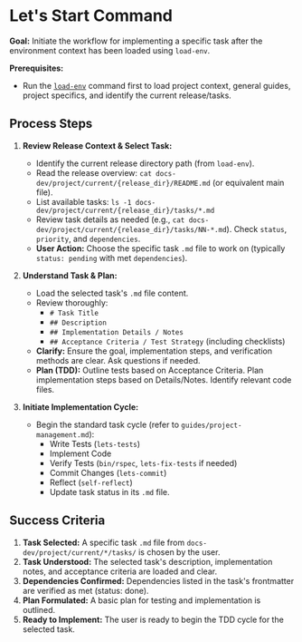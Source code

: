 # Let's Start Command

**Goal:** Initiate the workflow for implementing a specific task after the environment context has been loaded using `load-env`.

**Prerequisites:**
- Run the [`load-env`](./load-env.md) command first to load project context, general guides, project specifics, and identify the current release/tasks.

## Process Steps

1.  **Review Release Context & Select Task:**
    *   Identify the current release directory path (from `load-env`).
    *   Read the release overview: `cat docs-dev/project/current/{release_dir}/README.md` (or equivalent main file).
    *   List available tasks: `ls -1 docs-dev/project/current/{release_dir}/tasks/*.md`
    *   Review task details as needed (e.g., `cat docs-dev/project/current/{release_dir}/tasks/NN-*.md`). Check `status`, `priority`, and `dependencies`.
    *   **User Action:** Choose the specific task `.md` file to work on (typically `status: pending` with met `dependencies`).

2.  **Understand Task & Plan:**
    *   Load the selected task's `.md` file content.
    *   Review thoroughly:
        *   `# Task Title`
        *   `## Description`
        *   `## Implementation Details / Notes`
        *   `## Acceptance Criteria / Test Strategy` (including checklists)
    *   **Clarify:** Ensure the goal, implementation steps, and verification methods are clear. Ask questions if needed.
    *   **Plan (TDD):** Outline tests based on Acceptance Criteria. Plan implementation steps based on Details/Notes. Identify relevant code files.

3.  **Initiate Implementation Cycle:**
    *   Begin the standard task cycle (refer to `guides/project-management.md`):
        *   Write Tests (`lets-tests`)
        *   Implement Code
        *   Verify Tests (`bin/rspec`, `lets-fix-tests` if needed)
        *   Commit Changes (`lets-commit`)
        *   Reflect (`self-reflect`)
        *   Update task status in its `.md` file.

## Success Criteria

1.  **Task Selected:** A specific task `.md` file from `docs-dev/project/current/*/tasks/` is chosen by the user.
2.  **Task Understood:** The selected task's description, implementation notes, and acceptance criteria are loaded and clear.
3.  **Dependencies Confirmed:** Dependencies listed in the task's frontmatter are verified as met (status: done).
4.  **Plan Formulated:** A basic plan for testing and implementation is outlined.
5.  **Ready to Implement:** The user is ready to begin the TDD cycle for the selected task.
